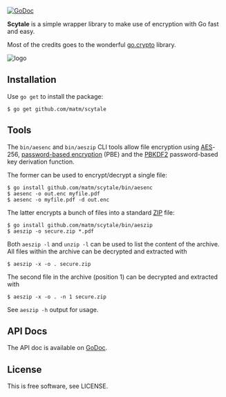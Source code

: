 [![GoDoc](https://godoc.org/github.com/matm/scytale?status.svg)](https://godoc.org/github.com/matm/scytale)

**Scytale** is a simple wrapper library to make use of encryption with Go
fast and easy.

Most of the credits goes to the wonderful [go.crypto](https://code.google.com/p/go.crypto/) library.

![logo](http://go-tsunami.com/assets/images/scytaleLogo.png)

## Installation

Use `go get` to install the package:

    $ go get github.com/matm/scytale

## Tools

The `bin/aesenc` and `bin/aeszip` CLI tools allow file encryption using
[AES](http://en.wikipedia.org/wiki/Advanced_Encryption_Standard)-256,
[password-based encryption](http://en.wikipedia.org/wiki/Password-based_cryptography) (PBE)
and the [PBKDF2](http://en.wikipedia.org/wiki/PBKDF2) password-based key derivation function.

The former can be used to encrypt/decrypt a single file:

    $ go install github.com/matm/scytale/bin/aesenc
    $ aesenc -o out.enc myfile.pdf
    $ aesenc -o myfile.pdf -d out.enc

The latter encrypts a bunch of files into a standard [ZIP](http://en.wikipedia.org/wiki/Zip_%28file_format%29)
file:

    $ go install github.com/matm/scytale/bin/aeszip
    $ aeszip -o secure.zip *.pdf

Both `aeszip -l` and `unzip -l` can be used to list the content of the archive. All files within
the archive can be decrypted and extracted with

    $ aeszip -x -o . secure.zip

The second file in the archive (position 1) can be decrypted and extracted with

    $ aeszip -x -o . -n 1 secure.zip

See `aeszip -h` output for usage.

## API Docs

The API doc is available on [GoDoc](https://godoc.org/github.com/matm/scytale).

## License

This is free software, see LICENSE.
